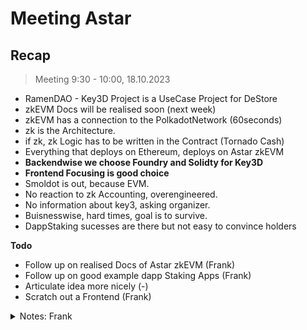 # Meeting Astar

## Recap

> Meeting 9:30 - 10:00, 18.10.2023

- RamenDAO - Key3D Project is a UseCase Project for DeStore
- zkEVM Docs will be realised soon (next week)
- zkEVM has a connection to the PolkadotNetwork (60seconds)
- zk is the Architecture.
- if zk, zk Logic has to be written in the Contract (Tornado Cash)
- Everything that deploys on Ethereum, deploys on Astar zkEVM
- **Backendwise we choose Foundry and Solidty for Key3D**
- **Frontend Focusing is good choice**
- Smoldot is out, because EVM.
- No reaction to zk Accounting, overengineered.
- No information about key3, asking organizer.
- Buisnesswise, hard times, goal is to survive.
- DappStaking sucesses are there but not easy to convince holders

**Todo**

- Follow up on realised Docs of Astar zkEVM (Frank)
- Follow up on good example dapp Staking Apps (Frank)
- Articulate idea more nicely (-)
- Scratch out a Frontend (Frank)

<details>

<summary>Notes: Frank</summary>

> Deadline for submissions: 23:59 JST, November 24

### Outline

| Heading    | Description  | Timefram |
| :--------- | :----------- | :------- |
| Intro      | Recap        | 15min    |
| Discussion | Implentation | 30min    |
| Outro      | Wildfire     | 15min    |

### Questions

#### Backend

**Ink or Solidity or both?**

**If ink?**

- chain extension
- verification
- cross contract call via xEVM
- _aftercomment Frank: ink is out_

**If solidity?**

- Small remix session.
  - _aftercomment Frank: asking pierre after docs realise_
- utitlities of polygon ZK EVM
  - _aftercomment Frank: nah, zk is the Architecture, if zk then in smart contract itself, but overengineered_
- Truffle, Hardhat, Foundry
  - _aftercomment Frank: lets lock foundry 🔒_

**If Both?**

- cross contract call via xEVM
  - _aftercomment Frank: possible but waay to overengineered 🔒_

### Implentation of Func Req.

| Funcional Requirment                        | Execution                                             | Notes                                                                                                               |
| :------------------------------------------ | :---------------------------------------------------- | :------------------------------------------------------------------------------------------------------------------ |
| WebApp allows you to see Ramen              | AR via [MindAR](https://github.com/hiukim/mind-ar-js) | focus on nice rectancles, simple and nice                                                                           |
| WebApp allows you to share your expierience | share Button                                          | inspect complexity of recording, share button complexity unkown, share button complexity guessed medium difficulty  |
| WebApp allows you to own your expierience   | ERC721 / PSP 22                                       | We use ERC721 and a Creator Pattern of 2 roles, at least that my first thought                                      |
| SmartContract handles Buisness Logic        |                                                       | no zk stuff neededd, just something is great. Expect something breaks, because testnet is super fresh, suuper fresh |
| SmartContract allows simple Accounting      |                                                       | Accounting can be super simple                                                                                      |

| Non Funcional Requirment | Execution                         | Notes                                                 |
| :----------------------- | :-------------------------------- | :---------------------------------------------------- |
| WebApp has a simple UI   | Rely on the Destore Design System | Simple is fine but is has to be nice, css is importan |

#### Frontend

- smoldot? 🤤 If not Parity Daan likes to help
  - _aftercommetn Frank: Out, no ink_
- How simple we are allowed to hold it? (Non-Tech Peoples are in the judging)
  - _aftercomment Frank: Asking key3 Team_

#### General Question

- Good examples of dapp staking.
  - _aftercomment Frank: Toma will send link_
- Status of Competion.
  - _aftercomment Frank: Asking Key3 Team_
- Mitsubishi Intrestes in Investing in the Team.
  - _aftercomment Frank: Asking, currently bear market_
- How to sell it nicely, any reccomendation
  - _aftercomment Frank: not be spoken,_

### Lesson Learned

- Chose: Astar zkEVM
  - _aftercomment Frank: Its looked for key3 project 🔒_
- Use Case for DeStore
  - _aftercomment Frank: Destore Outcome will be a Blog Post and a UseCase Project_
- Launch next week
  - _aftercomment Frank: Super fresh everything is work in progress regardings zkEVM_
- Focusing on Frontend !?
  - _aftercomment Frank: Yes, good idea._
- if zk then utilize it in the smart contract logic
  - _aftercomment Frank: Not necessary, overengineered_
- foundry should work fine
  - _aftercomment Frank: Yeap_
- 1 Pitch, 1 Video, 1 MVP
  - _aftercomment Frank: Super important._
- DAPP Staking
  - _aftercomment Frank: Toma send some example, but mentioned is hard to pull of, you need a lot of conenction to bigger holders and so on._

**Todo**

- Next week hit up for docs for deployment and verification
  - _aftercomment Frank: Already wrote it down_

</details>
